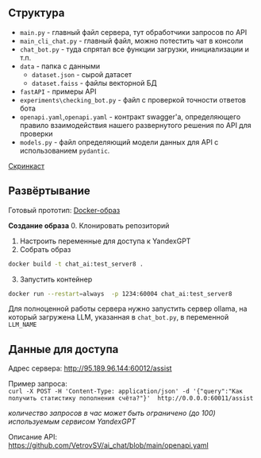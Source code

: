 ## Структура


- `main.py` - главный файл сервера, тут обработчики запросов по API
- `main_cli_chat.py` - главный файл, можно потестить чат в консоли 
- `chat_bot.py` - туда спрятал все функции загрузки, инициализации и т.п.
- `data` - папка с данными
  - `dataset.json` - сырой датасет 
  - `dataset.faiss` - файлы векторной БД
- `fastAPI` - примеры API
- `experiments\checking_bot.py` - файл с проверкой точности ответов бота
- `openapi.yaml`,`openapi.yaml` - контракт swagger'а, определяющего правило взаимодействия нашего развернутого решения по API для проверки
- `models.py` - файл определяющий модели данных для API с использованием `pydantic`.

 
[Скринкаст](https://drive.google.com/file/d/1psd_ouyXrp1EoJtI7dBaFsAFRzRUMesj/view?usp=drive_link)

## Развёртывание

Готовый прототип: [Docker-образ](https://drive.google.com/file/d/145VOKdAfwvT-sv0KIqvn-3sMFiVwFCEA/view?usp=drive_link)

**Создание образа**
0. Клонировать репозиторий
1. Настроить переменные для доступа к YandexGPT
2. Собрать образ
```bash
docker build -t chat_ai:test_server8 .
```
3. Запустить контейнер
```bash
docker run --restart=always  -p 1234:60004 chat_ai:test_server8  
```

Для полноценной работы сервера нужно запустить сервер ollama, на который загружена LLM, указанная в  `chat_bot.py`, 
в переменной `LLM_NAME`


## Данные для  доступа

Адрес сервера: http://95.189.96.144:60012/assist

Пример запроса:  
`curl -X POST -H 'Content-Type: application/json' -d '{"query":"Как получить статистику пополнения счёта?"}'  http://0.0.0.0:60011/assist`

*количество запросов в час может быть ограничено (до 100) используемым сервисом YandexGPT*

Описание API: https://github.com/VetrovSV/ai_chat/blob/main/openapi.yaml

